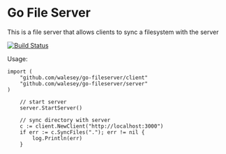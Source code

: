 # Go File Server

This is a file server that allows clients to sync a filesystem with the server

[![Build Status](https://travis-ci.org/walesey/go-fileserver.svg?branch=master)](https://travis-ci.org/walesey/go-fileserver)

Usage:

```
import (
	"github.com/walesey/go-fileserver/client"
	"github.com/walesey/go-fileserver/server"
)

	// start server
	server.StartServer()

	// sync directory with server
	c := client.NewClient("http://localhost:3000")
	if err := c.SyncFiles("."); err != nil {
		log.Println(err)
	}

```